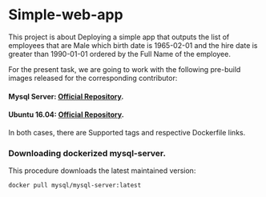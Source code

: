 # Simple-web-app 

This project is about Deploying a simple app that outputs the list of employees that are Male which birth date is 1965-02-01 and the hire date is greater than 1990-01-01 ordered by the Full Name of the employee.

For the present task, we are going to work with the following pre-build images released for the corresponding contributor:

#### Mysql Server: [Official Repository](https://hub.docker.com/_/mysql/).
#### Ubuntu 16.04: [Official Repository](https://hub.docker.com/_/ubuntu/).
In both cases, there are Supported tags and respective Dockerfile links. 

### Downloading dockerized mysql-server.
This procedure downloads the latest maintained version:
```html
docker pull mysql/mysql-server:latest
```
